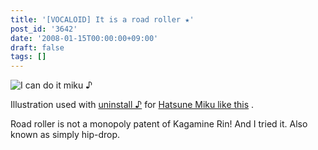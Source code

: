 ```yaml
---
title: '[VOCALOID] It is a road roller ★'
post_id: '3642'
date: '2008-01-15T00:00:00+09:00'
draft: false
tags: []
---
```


![I can do it miku ♪](https://danmaq.com/image/illustrations/miku/press_s.jpg)

Illustration used with [uninstall ♪](http://www.nicovideo.jp/watch/sm2197976) for [Hatsune Miku like this](http://www.nicovideo.jp/watch/sm2197976) .

Road roller is not a monopoly patent of Kagamine Rin! And I tried it. Also known as simply hip-drop.